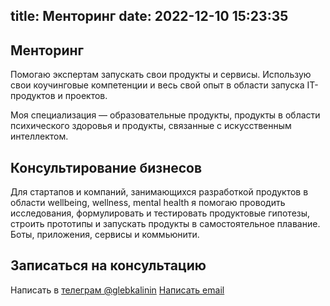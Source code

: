 title: Менторинг
date: 2022-12-10 15:23:35
---

## Менторинг

Помогаю экспертам запускать свои продукты и сервисы. Использую свои коучинговые компетенции и весь свой опыт в области запуска IT-продуктов и проектов.

Моя специализация — образовательные продукты, продукты в области психического здоровья и продукты, связанные с искусственным интеллектом.


## Консультирование бизнесов

Для стартапов и компаний, занимающихся разработкой продуктов в области wellbeing, wellness, mental health я помогаю проводить исследования, формулировать и тестировать продуктовые гипотезы, строить прототипы и запускать продукты в самостоятельное плавание. Боты, приложения, сервисы и коммьюнити.

## Записаться на консультацию

Написать в [телеграм @glebkalinin](https://t.me/glebkalinin)
[Написать email](mailto:glebis@gmail.com)

